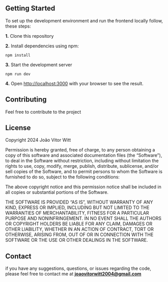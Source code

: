 ## Getting Started

To set up the development environment and run the frontend locally follow, these steps:

**1.** Clone this repository

**2.** Install dependencies using npm:

`npm install`

**3.** Start the development server

`npm run dev`

**4.** Open [http://localhost:3000](http://localhost:3000) with your browser to see the result.

## Contributing

Feel free to contribute to the project

## License

Copyright 2024 João Vitor Witt

Permission is hereby granted, free of charge, to any person obtaining a copy of this software and associated documentation files (the “Software”), to deal in the Software without restriction, including without limitation the rights to use, copy, modify, merge, publish, distribute, sublicense, and/or sell copies of the Software, and to permit persons to whom the Software is furnished to do so, subject to the following conditions:

The above copyright notice and this permission notice shall be included in all copies or substantial portions of the Software.

THE SOFTWARE IS PROVIDED “AS IS”, WITHOUT WARRANTY OF ANY KIND, EXPRESS OR IMPLIED, INCLUDING BUT NOT LIMITED TO THE WARRANTIES OF MERCHANTABILITY, FITNESS FOR A PARTICULAR PURPOSE AND NONINFRINGEMENT. IN NO EVENT SHALL THE AUTHORS OR COPYRIGHT HOLDERS BE LIABLE FOR ANY CLAIM, DAMAGES OR OTHER LIABILITY, WHETHER IN AN ACTION OF CONTRACT, TORT OR OTHERWISE, ARISING FROM, OUT OF OR IN CONNECTION WITH THE SOFTWARE OR THE USE OR OTHER DEALINGS IN THE SOFTWARE.

## Contact

if you have any suggestions, questions, or issues regarding the code, please feel free to contact me at **joaovitorwitt2004@gmail.com**

